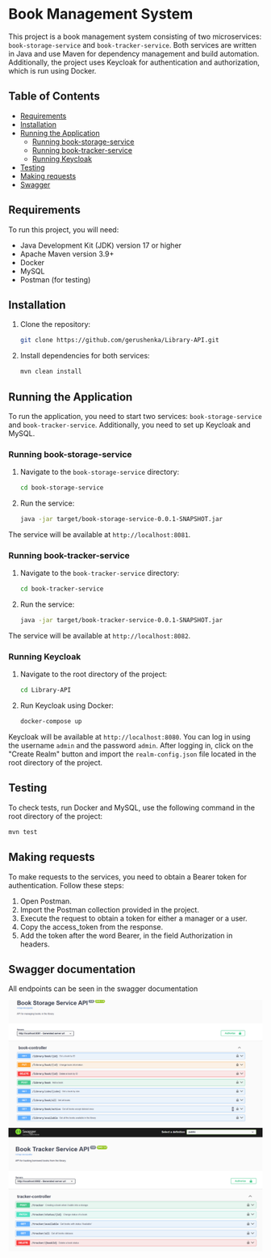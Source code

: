 # Book Management System

This project is a book management system consisting of two microservices: `book-storage-service` and `book-tracker-service`. Both services are written in Java and use Maven for dependency management and build automation. Additionally, the project uses Keycloak for authentication and authorization, which is run using Docker.

## Table of Contents

- [Requirements](#requirements)
- [Installation](#installation)
- [Running the Application](#running-the-application)
  - [Running book-storage-service](#running-book-storage-service)
  - [Running book-tracker-service](#running-book-tracker-service)
  - [Running Keycloak](#running-keycloak)
- [Testing](#testing)
- [Making requests](#Making-requests)
- [Swagger](#Swagger-documentation)
## Requirements

To run this project, you will need:

- Java Development Kit (JDK) version 17 or higher
- Apache Maven version 3.9+
- Docker
- MySQL
- Postman (for testing)

## Installation

1. Clone the repository:

    ```sh
    git clone https://github.com/gerushenka/Library-API.git
    ```

2. Install dependencies for both services:

    ```sh
    mvn clean install
    ```

## Running the Application

To run the application, you need to start two services: `book-storage-service` and `book-tracker-service`. Additionally, you need to set up Keycloak and MySQL.

### Running book-storage-service

1. Navigate to the `book-storage-service` directory:

    ```sh
    cd book-storage-service
    ```

2. Run the service:

    ```sh
    java -jar target/book-storage-service-0.0.1-SNAPSHOT.jar
    ```

The service will be available at `http://localhost:8081`.

### Running book-tracker-service

1. Navigate to the `book-tracker-service` directory:

    ```sh
    cd book-tracker-service
    ```

2. Run the service:

    ```sh
    java -jar target/book-tracker-service-0.0.1-SNAPSHOT.jar
    ```

The service will be available at `http://localhost:8082`.

### Running Keycloak

1. Navigate to the root directory of the project:

    ```sh
    cd Library-API
    ```

2. Run Keycloak using Docker:

    ```sh
    docker-compose up
    ```

Keycloak will be available at `http://localhost:8080`. You can log in using the username `admin` and the password `admin`. After logging in, click on the "Create Realm" button and import the `realm-config.json` file located in the root directory of the project.

## Testing

To check tests, run Docker and MySQL, use the following command in the root directory of the project:

```sh
mvn test  
```

## Making requests

To make requests to the services, you need to obtain a Bearer token for authentication. Follow  these steps:
1. Open Postman.
2. Import the Postman collection provided in the project.
3. Execute the request to obtain a token for either a manager or a user.
4. Copy the access_token from the response.
5. Add the token after the word Bearer, in the field Authorization in headers.

## Swagger documentation
All endpoints can be seen in the swagger documentation

![img](readme-img/storage-service-swagger.png)
![img](readme-img/tracker-service-swagger.png)
